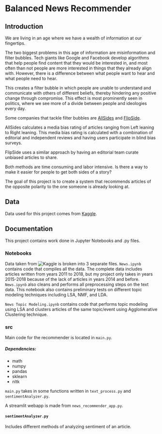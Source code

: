 # Balanced News Recommender

## Introduction
We are living in an age where we have a wealth of information at our fingertips.

The two biggest problems in this age of information are misinformation and filter bubbles.
Tech giants like Google and Facebook develop algorithms that help people find content that they would be interested in, and most often than not people are more interested in things that they already align with. However, there is a difference between what people want to hear and what people need to hear.

This creates a filter bubble in which people are unable to understand and communicate with others of different beliefs, thereby hindering any positive change through compromise. This effect is most prominently seen in politics, where we see more of a divide between people and ideologies every day.

Some companies that tackle filter bubbles are [AllSides](https://www.allsides.com/unbiased-balanced-news) and [FlipSide](https://www.theflipside.io/).

AllSides calculates a media bias rating of  articles ranging from Left leaning to Right leaning.
This media bias rating is calculated with a combination of editorial and independent reviews and having users participate in blind bias surveys.

 FlipSide uses a similar approach by having an editorial team curate unbiased articles to share.

Both methods are time consuming and labor intensive. Is there a way to make it easier for people to get both sides of a story?

The goal of this project is to create a system that recommends articles of the opposite polarity to the one someone is already looking at.

## Data
Data used for this project comes from [Kaggle](https://www.kaggle.com/snapcrack/all-the-news).

## Documentation
This project contains work done in Jupyter Notebooks and .py files.

### Notebooks
Data taken from ![Kaggle](https://www.kaggle.com/snapcrack/all-the-news) is broken into 3 separate files. `News.ipynb` contains code that compiles all the data. The complete data includes articles written from years 2011 to 2018, but my project only takes in years 2015-2018 because of the lack of articles in years 2014 and before. `News.ipynb` also cleans and performs all preprocessing steps on the text data. This notebook also contains preliminary tests on different topic modeling techniques including LSA, NMF, and LDA.

`News Topic Modeling.ipynb` contains code that performs topic modeling using LSA and clusters articles of the same topic/event using Agglomerative Clustering technique.

### src
Main code for the recommender is located in `main.py`.

##### Dependencies:
- math
- numpy
- pandas
- sklearn
- nltk

`main.py` takes in some functions written in `text_process.py` and `sentimentAnalyzer.py`.

A streamlit webapp is made from `news_recommender_app.py`.

#### `sentimentAnalyzer.py`
Includes different methods of analyzing sentiment of an article. 
